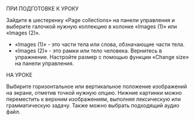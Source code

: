 ПРИ ПОДГОТОВКЕ К УРОКУ

Зайдите в шестеренку «Page collections» на панели управления и выберите галочкой нужную коллекцию в колонке «Images (1)» или «Images (2)». 
* «Images (1)»  - это части тела или слова, обзначающие части тела.
* «Images (2)» - это рамки или тело человека.
Вернитесь в упражнение. Настройте размер с помощью функции «Change size» на панели управления.

НА УРОКЕ 

Выбирите горизонтальное или вертикальное положение изображений на экране, отметив точкой нужную опцию.
Нижние картинки можно переместить к верхним изображениям, выполняя лексическую или грамматическую задачу. Также можно выбрать подходящий аудио файл.
